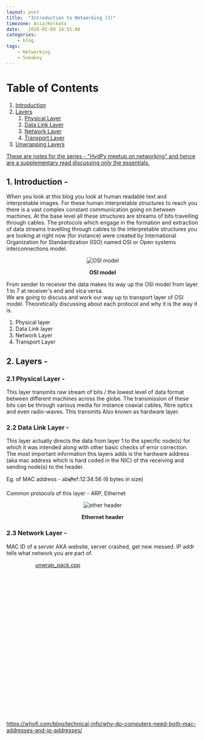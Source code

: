 ```yaml
---
layout: post
title:  "Introduction to Networking (1)"
timezone: Asia/Kolkata
date:   2020-05-09 10:55:00
categories:
    - blog
tags:
    - Networking
    - Sneakey
---
```


# Table of Contents
1. [Introduction](#introduction)
2. [Layers](#layers)
    1. [Physical Layer](#layer1)
    2. [Data Link Layer](#layer2)
    3. [Network Layer](#layer3)
    4. [Transport Layer](#layer4)
3. [Unwrapping Layers](#unwrap)

<u>These are notes for the series - "HydPy meetup on networking" and hence are a supplementary read discussing only the essentials.</u>

## 1. Introduction - <a name="introduction"></a>
When you look at this blog you look at human readable text and interpretable images. For these human interpretable structures to reach you there is a vast complex constant communication going on between machines. At the base level all these structures are streams of bits travelling through cables. The protocols which engage in the formation and extraction of data streams travelling through cables to the interpretable structures you are looking at right now (for instance) were created by International Organization for Standardization (ISO) named OSI or Open systems interconnections model.   

<p align="center">
<img src="https://scltraininghounslow.weebly.com/uploads/4/0/5/3/40536869/2217877.png?1441538284" alt="OSI model">
</p>
<center> <b>OSI model</b></center>

From sender to receiver the data makes its way up the OSI model from layer 1 to 7 at receiver's end and vica versa.  
We are going to discuss and work our way up to transport layer of OSI model. Theoretically discussing about each protocol and why it is the way it is.
1. Physical layer
2. Data Link layer
3. Network Layer
4. Transport Layer

## 2. Layers - <a name="Layers"></a> 

### 2.1 Physical Layer - <a name="layer1"></a> 
This layer transmits raw stream of bits / the lowest level of data format between different machines across the globe.
The transmission of these bits can be through various media for instance coaxial cables, fibre optics and even radio-waves.
This transmits 
Also known as hardware layer.

### 2.2 Data Link Layer - <a name="layer2"></a> 
This layer actually directs the data from layer 1 to the specific node(s) for which it was intended along with other basic checks of error correction. The most important information this layers adds is the hardware address (aka mac address which is hard coded in the NIC) of the receiving and sending node(s) to the header.  

Eg. of MAC address - ab:cd:ef:12:34:56 (6 bytes in size)  

Common protocols of this layer - ARP, Ethernet  

<p align="center">
<img src="https://www.gatevidyalay.com/wp-content/uploads/2018/10/Ethernet-Frame-Format-IEEE-802.3.png" alt="ether header">
</p>
<center> <b>Ethernet header</b></center>

### 2.3 Network Layer - <a name="layer3"></a> 
MAC ID of a server AKA website, server crashed, get new messed.
IP addr tells what network you are part of.

<div style="overflow-y: auto; height:400px; width:70% ; margin: 0 auto;">
<a href="https://github.com/markroxor/sneakey/blob/master/tools/unwrap_pack.cpp">unwrap_pack.cpp</a>
<script src="http://gist-it.appspot.com/https://github.com/markroxor/sneakey/blob/master/tools/unwrap_pack.cpp?footer=minimal"></script>
</div>

https://whofi.com/blog/technical-info/why-do-computers-need-both-mac-addresses-and-ip-addresses/
